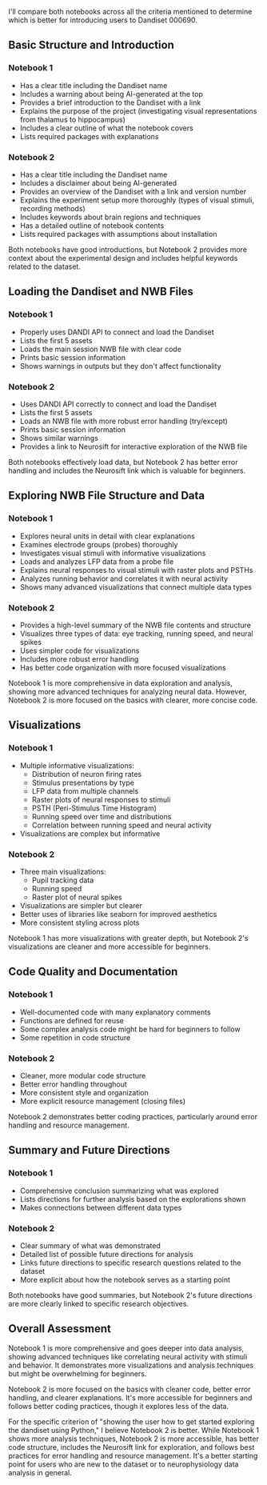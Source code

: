 I'll compare both notebooks across all the criteria mentioned to determine which is better for introducing users to Dandiset 000690.

## Basic Structure and Introduction

### Notebook 1
- Has a clear title including the Dandiset name
- Includes a warning about being AI-generated at the top
- Provides a brief introduction to the Dandiset with a link
- Explains the purpose of the project (investigating visual representations from thalamus to hippocampus)
- Includes a clear outline of what the notebook covers
- Lists required packages with explanations

### Notebook 2
- Has a clear title including the Dandiset name
- Includes a disclaimer about being AI-generated
- Provides an overview of the Dandiset with a link and version number
- Explains the experiment setup more thoroughly (types of visual stimuli, recording methods)
- Includes keywords about brain regions and techniques
- Has a detailed outline of notebook contents
- Lists required packages with assumptions about installation

Both notebooks have good introductions, but Notebook 2 provides more context about the experimental design and includes helpful keywords related to the dataset.

## Loading the Dandiset and NWB Files

### Notebook 1
- Properly uses DANDI API to connect and load the Dandiset
- Lists the first 5 assets
- Loads the main session NWB file with clear code
- Prints basic session information
- Shows warnings in outputs but they don't affect functionality

### Notebook 2
- Uses DANDI API correctly to connect and load the Dandiset
- Lists the first 5 assets
- Loads an NWB file with more robust error handling (try/except)
- Prints basic session information
- Shows similar warnings
- Provides a link to Neurosift for interactive exploration of the NWB file

Both notebooks effectively load data, but Notebook 2 has better error handling and includes the Neurosift link which is valuable for beginners.

## Exploring NWB File Structure and Data

### Notebook 1
- Explores neural units in detail with clear explanations
- Examines electrode groups (probes) thoroughly
- Investigates visual stimuli with informative visualizations
- Loads and analyzes LFP data from a probe file
- Explains neural responses to visual stimuli with raster plots and PSTHs
- Analyzes running behavior and correlates it with neural activity
- Shows many advanced visualizations that connect multiple data types

### Notebook 2
- Provides a high-level summary of the NWB file contents and structure
- Visualizes three types of data: eye tracking, running speed, and neural spikes
- Uses simpler code for visualizations
- Includes more robust error handling
- Has better code organization with more focused visualizations

Notebook 1 is more comprehensive in data exploration and analysis, showing more advanced techniques for analyzing neural data. However, Notebook 2 is more focused on the basics with clearer, more concise code.

## Visualizations

### Notebook 1
- Multiple informative visualizations:
  - Distribution of neuron firing rates
  - Stimulus presentations by type
  - LFP data from multiple channels
  - Raster plots of neural responses to stimuli
  - PSTH (Peri-Stimulus Time Histogram) 
  - Running speed over time and distributions
  - Correlation between running speed and neural activity
- Visualizations are complex but informative

### Notebook 2
- Three main visualizations:
  - Pupil tracking data
  - Running speed
  - Raster plot of neural spikes
- Visualizations are simpler but clearer
- Better uses of libraries like seaborn for improved aesthetics
- More consistent styling across plots

Notebook 1 has more visualizations with greater depth, but Notebook 2's visualizations are cleaner and more accessible for beginners.

## Code Quality and Documentation

### Notebook 1
- Well-documented code with many explanatory comments
- Functions are defined for reuse
- Some complex analysis code might be hard for beginners to follow
- Some repetition in code structure

### Notebook 2
- Cleaner, more modular code structure
- Better error handling throughout
- More consistent style and organization
- More explicit resource management (closing files)

Notebook 2 demonstrates better coding practices, particularly around error handling and resource management.

## Summary and Future Directions

### Notebook 1
- Comprehensive conclusion summarizing what was explored
- Lists directions for further analysis based on the explorations shown
- Makes connections between different data types

### Notebook 2
- Clear summary of what was demonstrated
- Detailed list of possible future directions for analysis
- Links future directions to specific research questions related to the dataset
- More explicit about how the notebook serves as a starting point

Both notebooks have good summaries, but Notebook 2's future directions are more clearly linked to specific research objectives.

## Overall Assessment

Notebook 1 is more comprehensive and goes deeper into data analysis, showing advanced techniques like correlating neural activity with stimuli and behavior. It demonstrates more visualizations and analysis techniques but might be overwhelming for beginners.

Notebook 2 is more focused on the basics with cleaner code, better error handling, and clearer explanations. It's more accessible for beginners and follows better coding practices, though it explores less of the data.

For the specific criterion of "showing the user how to get started exploring the dandiset using Python," I believe Notebook 2 is better. While Notebook 1 shows more analysis techniques, Notebook 2 is more accessible, has better code structure, includes the Neurosift link for exploration, and follows best practices for error handling and resource management. It's a better starting point for users who are new to the dataset or to neurophysiology data analysis in general.